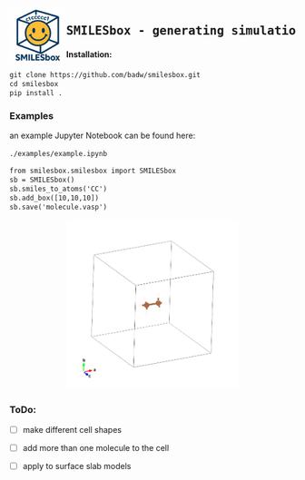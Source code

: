 <img src="./static/smilesbox.png" width="100" align="left" alt="Generated by ChatGPT"> 

<div id="toc">
  <ul style="list-style: none">
    <summary>
      <h2> <pre>SMILESbox - generating simulation cells from SMILES</pre></h2>
    </summary>
  </ul>
</div>

#### Installation:

```
git clone https://github.com/badw/smilesbox.git 
cd smilesbox 
pip install . 
```

### Examples

an example Jupyter Notebook can be found here: 


`./examples/example.ipynb`


```
from smilesbox.smilesbox import SMILESbox
sb = SMILESbox()
sb.smiles_to_atoms('CC')
sb.add_box([10,10,10])
sb.save('molecule.vasp')
```


<p align="center">
<img src="./static/POSCAR.png" height="300">
</p>


### ToDo: 

- [ ] make different cell shapes 
- [ ] add more than one molecule to the cell 
- [ ] apply to surface slab models 

